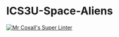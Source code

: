# ICS3U-Space-Aliens
[![Mr Coxall's Super Linter](https://github.com/ICS3U-C-Programming-Serge-H/ICS3U-Space-Aliens/workflows/Mr%20Coxall's%20Super%20Linter/badge.svg)](https://github.com/ICS3U-C-Programming-Serge-H/ICS3U-Space-Aliens/actions/)

